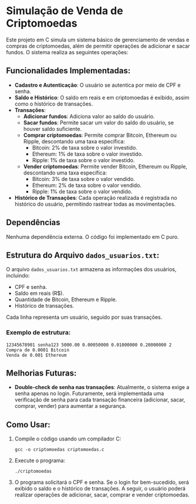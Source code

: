 # Simulação de Venda de Criptomoedas

Este projeto em C simula um sistema básico de gerenciamento de vendas e compras de criptomoedas, além de permitir operações de adicionar e sacar fundos. O sistema realiza as seguintes operações:

## Funcionalidades Implementadas:
- **Cadastro e Autenticação**: O usuário se autentica por meio de CPF e senha.
- **Saldo e Histórico**: O saldo em reais e em criptomoedas é exibido, assim como o histórico de transações.
- **Transações**:
  - **Adicionar fundos**: Adiciona valor ao saldo do usuário.
  - **Sacar fundos**: Permite sacar um valor do saldo do usuário, se houver saldo suficiente.
  - **Comprar criptomoedas**: Permite comprar Bitcoin, Ethereum ou Ripple, descontando uma taxa específica:
    - Bitcoin: 2% de taxa sobre o valor investido.
    - Ethereum: 1% de taxa sobre o valor investido.
    - Ripple: 1% de taxa sobre o valor investido.
  - **Vender criptomoedas**: Permite vender Bitcoin, Ethereum ou Ripple, descontando uma taxa específica:
    - Bitcoin: 3% de taxa sobre o valor vendido.
    - Ethereum: 2% de taxa sobre o valor vendido.
    - Ripple: 1% de taxa sobre o valor vendido.
- **Histórico de Transações**: Cada operação realizada é registrada no histórico do usuário, permitindo rastrear todas as movimentações.

## Dependências
Nenhuma dependência externa. O código foi implementado em C puro.

## Estrutura do Arquivo `dados_usuarios.txt`:
O arquivo `dados_usuarios.txt` armazena as informações dos usuários, incluindo:
- CPF e senha.
- Saldo em reais (R$).
- Quantidade de Bitcoin, Ethereum e Ripple.
- Histórico de transações.

Cada linha representa um usuário, seguido por suas transações.

### Exemplo de estrutura:
```
12345678901 senha123 5000.00 0.00050000 0.01000000 0.20000000 2
Compra de 0.0001 Bitcoin
Venda de 0.001 Ethereum
```

## Melhorias Futuras:
- **Double-check de senha nas transações**: Atualmente, o sistema exige a senha apenas no login. Futuramente, será implementada uma verificação de senha para cada transação financeira (adicionar, sacar, comprar, vender) para aumentar a segurança.

## Como Usar:
1. Compile o código usando um compilador C:
   ```
   gcc -o criptomoedas criptomoedas.c
   ```
2. Execute o programa:
   ```
   ./criptomoedas
   ```
3. O programa solicitará o CPF e senha. Se o login for bem-sucedido, será exibido o saldo e o histórico de transações. A seguir, o usuário poderá realizar operações de adicionar, sacar, comprar e vender criptomoedas.
